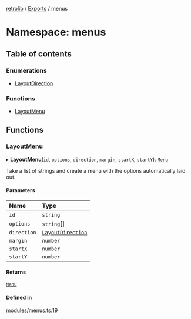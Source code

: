 [retrolib](../README.md) / [Exports](../modules.md) / menus

# Namespace: menus

## Table of contents

### Enumerations

- [LayoutDirection](../enums/menus.LayoutDirection.md)

### Functions

- [LayoutMenu](menus.md#layoutmenu)

## Functions

### LayoutMenu

▸ **LayoutMenu**(`id`, `options`, `direction`, `margin`, `startX`, `startY`): [`Menu`](../classes/Menu.md)

Take a list of strings and create a menu with the options automatically laid out.

#### Parameters

| Name | Type |
| :------ | :------ |
| `id` | `string` |
| `options` | `string`[] |
| `direction` | [`LayoutDirection`](../enums/menus.LayoutDirection.md) |
| `margin` | `number` |
| `startX` | `number` |
| `startY` | `number` |

#### Returns

[`Menu`](../classes/Menu.md)

#### Defined in

[modules/menus.ts:19](https://github.com/philbgarner/retrolib/blob/83b44df/src/modules/menus.ts#L19)
